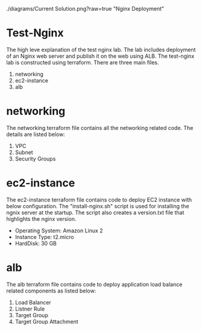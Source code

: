 ./diagrams/Current Solution.png?raw=true "Nginx Deployment"


# **Test-Nginx**
The high leve explanation of the test nginx lab. The lab includes deployment of an Nginx web server and publish it on the web using ALB. The test-nginx lab is constructed using terraform. There are three main files.
1. networking
2. ec2-instance
3. alb

# networking
The networking terraform file contains all the networking related code. The details are listed below:
1. VPC
2. Subnet
3. Security Groups

# ec2-instance
The ec2-instance terraform file contains code to deploy EC2 instance with below configuration. The "install-nginx.sh" script is used for installing the ngnix server at the startup. The script also creates a version.txt file that highlights the nginx version. 
- Operating System: Amazon Linux 2
- Instance Type: t2.micro
- HardDisk: 30 GB

# alb
The alb terraform file contains code to deploy application load balance related components as listed below:
1. Load Balancer
2. Listner Rule
3. Target Group
4. Target Group Attachment






